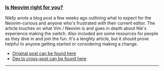 <h3 id="is-nvim-right-for-you">
  <a href="#is-nvim-right-for-you">
    <span class="icon-text">
      <span class="icon">
        <i class="fa-solid fa-lightbulb"></i>
      </span>
      </span>
      <span>Is Neovim right for you?</span>
    </span>
  </a>
</h3>

Nikfp wrote a blog post a few weeks ago outlining what to expect for the Neovim-curious and anyone who's frustrated with 
their current editor. The article touches on what Vim / Neovim is and goes in depth about Nik's experience making the 
switch. Also included are some resources for people as they dive in and join the fun. It's a lenghty article, but it 
should prove helpful to anyone getting started or considering making a change. 

- [Original post can be found here](https://blog.nikfp.com/i-moved-to-neovim-and-love-it-but-is-it-right-for-you)
- [Dev.to cross-post can be found here](https://dev.to/nikfp/i-moved-to-neovim-and-love-it-but-is-it-right-for-you-1ial)

---
